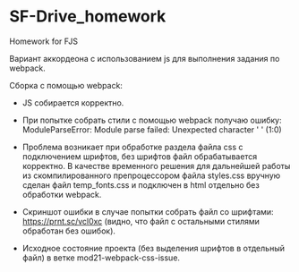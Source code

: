 # SF-Drive_homework
Homework for FJS

Вариант аккордеона с использованием js для выполнения задания по webpack.

Сборка с помощью webpack:

* JS собирается корректно.

* При попытке собрать стили с помощью webpack получаю ошибку: 
ModuleParseError: Module parse failed: Unexpected character ' ' (1:0)

* Проблема возникает при обработке раздела файла css с подключением шрифтов, без шрифтов файл обрабатывается корректно. В качестве временного решения для дальнейшей работы из скомпилированного препроцессором файла styles.css вручную сделан файл temp_fonts.css и подключен в html отдельно без обработки webpack.

* Скриншот ошибки в случае попытки собрать файл со шрифтами: https://prnt.sc/vcl0xc (видно, что файл с остальными стилями обработан без ошибок).

* Исходное состояние проекта (без выделения шрифтов в отдельный файл) в ветке mod21-webpack-css-issue.